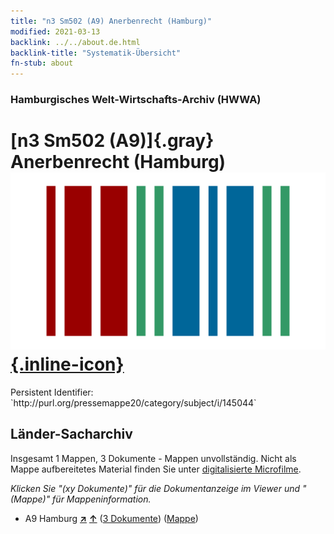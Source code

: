 ```yaml
---
title: "n3 Sm502 (A9) Anerbenrecht (Hamburg)"
modified: 2021-03-13
backlink: ../../about.de.html
backlink-title: "Systematik-Übersicht"
fn-stub: about
---
```


### Hamburgisches Welt-Wirtschafts-Archiv (HWWA)

# [n3 Sm502 (A9)]{.gray}&#8201; Anerbenrecht (Hamburg) &#160; [![Wikidata](/images/Wikidata-logo.svg "Wikidata"){.inline-icon}](http://www.wikidata.org/entity/Q104710524)

<div class="hint">Persistent Identifier: `http://purl.org/pressemappe20/category/subject/i/145044`</div>







## Länder-Sacharchiv




Insgesamt 1 Mappen, 3 Dokumente - Mappen unvollständig.
Nicht als Mappe aufbereitetes Material finden Sie unter [digitalisierte Microfilme](/film/h1_sh.de.html).

_Klicken Sie "(xy Dokumente)" für die Dokumentanzeige im Viewer und "(Mappe)" für Mappeninformation._



- A9 Hamburg [**&nearr;**](../../../geo/i/140905/about.de.html "Hamburg (alle Mappen)") [**&uarr;**](../../../geo/about.de.html#A9 "Ländersystematik") (<a href="https://pm20.zbw.eu/iiifview/folder/sh/140905,145044" title="über: Hamburg : Anerbenrecht (Hamburg)" target="_blank">3 Dokumente</a>) ([Mappe](../../../../folder/sh/1409xx/140905/1450xx/145044/about.de.html))








